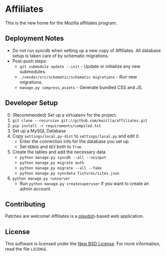 Affiliates
==========

This is the new home for the Mozilla affiliates program.

Deployment Notes
----------------

* Do not run syncdb when setting up a new copy of Affiliates. All database setup is taken care of by schematic migrations.
* Post-push steps:
  * `git submodule update --init` - Update or initialize any new submodules.
  * `./vendor/src/schematic/schematic migrations` - Run new migrations.
  * `manage.py compress_assets` - Generate bundled CSS and JS.

Developer Setup
---------------

0. (Recommended) Set up a virtualenv for the project.
1. `git clone --recursive git://github.com/mozilla/affiliates.git`
2. `pip install -r requirements/compiled.txt`
3. Set up a MySQL Database
4. Copy `settings/local.py-dist` to `settings/local.py` and edit it.
   * Enter the connection info for the database you set up.
   * Set `DEBUG` and `DEV` both to `True`.
5. Create the tables and add the necessary data
   * `python manage.py syncdb --all --noinput`
   * `python manage.py migrate auth`
   * `python manage.py migrate --all --fake`
   * `python manage.py syncdata fixtures/sites.json`
6. `python manage.py runserver`
   * Run `python manage.py createsuperuser` if you want to create an admin account.

Contributing
------------
Patches are welcome! Affiliates is a [playdoh][gh-playdoh]-based web
application.

[gh-playdoh]: https://github.com/mozilla/playdoh


License
-------
This software is licensed under the [New BSD License][BSD]. For more
information, read the file ``LICENSE``.

[BSD]: http://creativecommons.org/licenses/BSD/
